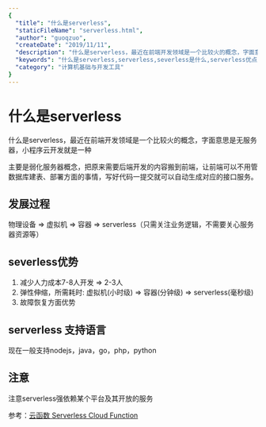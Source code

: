```yaml
---
{
  "title": "什么是serverless",
  "staticFileName": "serverless.html",
  "author": "guoqzuo",
  "createDate": "2019/11/11",
  "description": "什么是serverless，最近在前端开发领域是一个比较火的概念，字面意思是无服务器，小程序云开发就是一种，主要是弱化服务器概念，把原来需要后端开发的内容搬到前端，让前端可以不用管数据库建表、部署方面的事情，写好代码一提交就可以自动生成对应的接口服务。",
  "keywords": "什么是serverless,serverless,severless是什么,serverless优点,serverless发展过程",
  "category": "计算机基础与开发工具"
}
---
```


# 什么是serverless

什么是serverless，最近在前端开发领域是一个比较火的概念，字面意思是无服务器，小程序云开发就是一种

主要是弱化服务器概念，把原来需要后端开发的内容搬到前端，让前端可以不用管数据库建表、部署方面的事情，写好代码一提交就可以自动生成对应的接口服务。

## 发展过程
物理设备 => 虚拟机 => 容器 => serverless（只需关注业务逻辑，不需要关心服务器资源等）

## severless优势
1. 减少人力成本7-8人开发  => 2-3人
2. 弹性伸缩，所需耗时: 虚拟机(小时级) => 容器(分钟级) => serverless(毫秒级)
3. 故障恢复方面优势

## serverless 支持语言
现在一般支持nodejs，java，go，php，python

## 注意
注意serverless强依赖某个平台及其开放的服务


参考：[云函数 Serverless Cloud Function](https://cloud.tencent.com/product/scf)